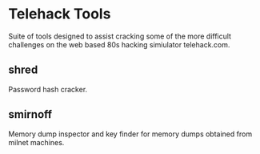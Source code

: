 # Telehack Tools

Suite of tools designed to assist cracking some of the more difficult challenges on the web based 80s hacking simiulator telehack.com.

shred
-----
Password hash cracker.

smirnoff
--------
Memory dump inspector and key finder for memory dumps obtained from milnet machines.

